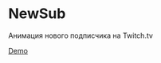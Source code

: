 # NewSub
Анимация нового подписчика на Twitch.tv

<a href="https://raw.githack.com/Doomer94/NewSub/master/index.html">
Demo
</a>
